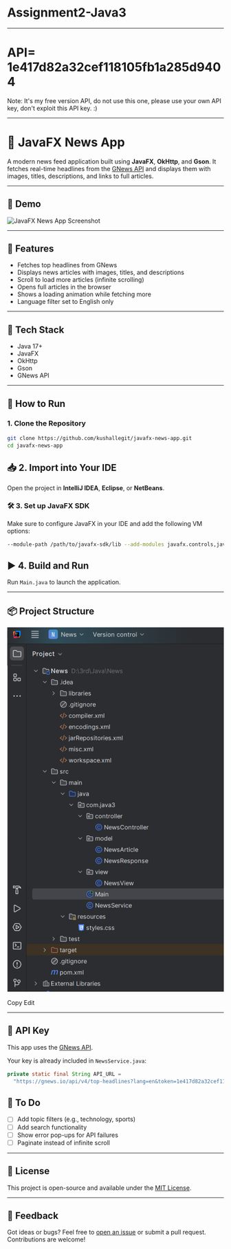 # Assignment2-Java3

---

# API= 1e417d82a32cef118105fb1a285d9404
Note: It's my free version API, do not use this one, please use your own API key, don't exploit this API key. :)

---

# 📰 JavaFX News App

A modern news feed application built using **JavaFX**, **OkHttp**, and **Gson**. It fetches real-time headlines from the [GNews API](https://gnews.io/) and displays them with images, titles, descriptions, and links to full articles.

---

## 📸 Demo

![JavaFX News App Screenshot](screenshot.png) <!-- Add an actual screenshot of your app -->

---

## 🚀 Features

- Fetches top headlines from GNews
- Displays news articles with images, titles, and descriptions
- Scroll to load more articles (infinite scrolling)
- Opens full articles in the browser
- Shows a loading animation while fetching more
- Language filter set to English only

---

## 🧰 Tech Stack

- Java 17+
- JavaFX
- OkHttp
- Gson
- GNews API

---

## 🔧 How to Run

### 1. Clone the Repository

```bash
git clone https://github.com/kushallegit/javafx-news-app.git
cd javafx-news-app
```
## 📥 2. Import into Your IDE

Open the project in **IntelliJ IDEA**, **Eclipse**, or **NetBeans**.

### 🛠️ 3. Set up JavaFX SDK

Make sure to configure JavaFX in your IDE and add the following VM options:

```bash
--module-path /path/to/javafx-sdk/lib --add-modules javafx.controls,javafx.fxml
```

## ▶️ 4. Build and Run

Run `Main.java` to launch the application.

---

## 📦 Project Structure

![My Image](images/folder_structure.png)


Copy
Edit

---

## 🔐 API Key

This app uses the [GNews API](https://gnews.io/).

Your key is already included in `NewsService.java`:

```java
private static final String API_URL =
  "https://gnews.io/api/v4/top-headlines?lang=en&token=1e417d82a32cef118105fb1a285d9404";
```
## 📌 To Do

- [ ] Add topic filters (e.g., technology, sports)
- [ ] Add search functionality
- [ ] Show error pop-ups for API failures
- [ ] Paginate instead of infinite scroll

---

## 📄 License

This project is open-source and available under the [MIT License](LICENSE).

---

## 💬 Feedback

Got ideas or bugs? Feel free to [open an issue](../../issues) or submit a pull request. Contributions are welcome!


